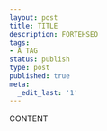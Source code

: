 ```yaml
---
layout: post
title: TITLE
description: FORTEHSEO
tags:
- A TAG
status: publish
type: post
published: true
meta:
  _edit_last: '1'
---
```

CONTENT
